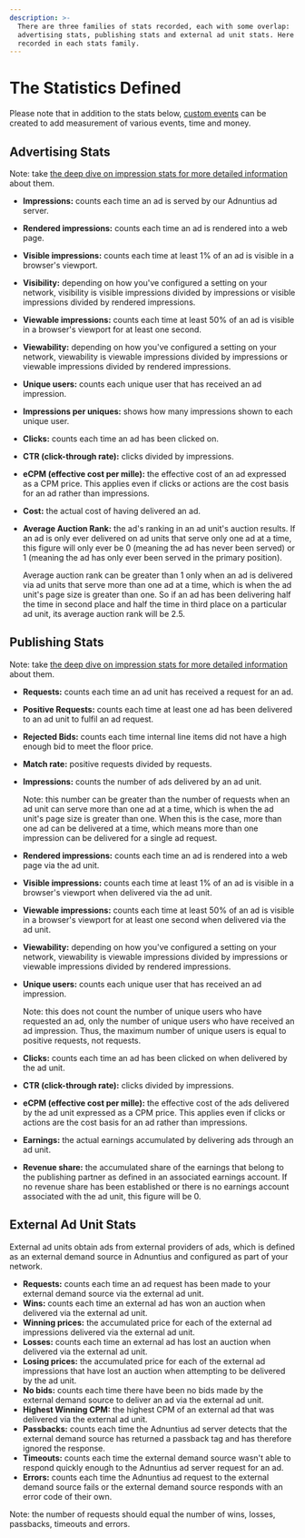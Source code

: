 ```yaml
---
description: >-
  There are three families of stats recorded, each with some overlap:
  advertising stats, publishing stats and external ad unit stats. Here's what is
  recorded in each stats family.
---
```


# The Statistics Defined

Please note that in addition to the stats below, [custom events](../admin/custom-events.md) can be created to add measurement of various events, time and money. 

## Advertising Stats

Note: take [the deep dive on impression stats for more detailed information](the-4-impression-types.md) about them.

* **Impressions:** counts each time an ad is served by our Adnuntius ad server.
* **Rendered impressions:** counts each time an ad is rendered into a web page.
* **Visible impressions:** counts each time at least 1% of an ad is visible in a browser's viewport.
* **Visibility:** depending on how you've configured a setting on your network, visibility is visible impressions divided by impressions or visible impressions divided by rendered impressions.
* **Viewable impressions:** counts each time at least 50% of an ad is visible in a browser's viewport for at least one second.
* **Viewability:** depending on how you've configured a setting on your network, viewability is viewable impressions divided by impressions or viewable impressions divided by rendered impressions.
* **Unique users:** counts each unique user that has received an ad impression.
* **Impressions per uniques:** shows how many impressions shown to each unique user. 
* **Clicks:** counts each time an ad has been clicked on.
* **CTR \(click-through rate\):** clicks divided by impressions.
* **eCPM \(effective cost per mille\):** the effective cost of an ad expressed as a CPM price. This applies even if clicks or actions are the cost basis for an ad rather than impressions.
* **Cost:** the actual cost of having delivered an ad.
* **Average Auction Rank:** the ad's ranking in an ad unit's auction results. If an ad is only ever delivered on ad units that serve only one ad at a time, this figure will only ever be 0 \(meaning the ad has never been served\) or 1 \(meaning the ad has only ever been served in the primary position\).

  Average auction rank can be greater than 1 only when an ad is delivered via ad units that serve more than one ad at a time, which is when the ad unit's page size is greater than one. So if an ad has been delivering half the time in second place and half the time in third place on a particular ad unit, its average auction rank will be 2.5.

## Publishing Stats

Note: take [the deep dive on impression stats for more detailed information]() about them.

* **Requests:** counts each time an ad unit has received a request for an ad.
* **Positive Requests:** counts each time at least one ad has been delivered to an ad unit to fulfil an ad request.
* **Rejected Bids:** counts each time internal line items did not have a high enough bid to meet the floor price.
* **Match rate:** positive requests divided by requests.
* **Impressions:** counts the number of ads delivered by an ad unit.

  Note: this number can be greater than the number of requests when an ad unit can serve more than one ad at a time, which is when the ad unit's page size is greater than one. When this is the case, more than one ad can be delivered at a time, which means more than one impression can be delivered for a single ad request.

* **Rendered impressions:** counts each time an ad is rendered into a web page via the ad unit.
* **Visible impressions:** counts each time at least 1% of an ad is visible in a browser's viewport when delivered via the ad unit.
* **Viewable impressions:** counts each time at least 50% of an ad is visible in a browser's viewport for at least one second when delivered via the ad unit.
* **Viewability:** depending on how you've configured a setting on your network, viewability is viewable impressions divided by impressions or viewable impressions divided by rendered impressions.
* **Unique users:** counts each unique user that has received an ad impression.

  Note: this does not count the number of unique users who have requested an ad, only the number of unique users who have received an ad impression. Thus, the maximum number of unique users is equal to positive requests, not requests.

* **Clicks:** counts each time an ad has been clicked on when delivered by the ad unit.
* **CTR \(click-through rate\):** clicks divided by impressions.
* **eCPM \(effective cost per mille\):** the effective cost of the ads delivered by the ad unit expressed as a CPM price. This applies even if clicks or actions are the cost basis for an ad rather than impressions.
* **Earnings:** the actual earnings accumulated by delivering ads through an ad unit.
* **Revenue share:** the accumulated share of the earnings that belong to the publishing partner as defined in an associated earnings account. If no revenue share has been established or there is no earnings account associated with the ad unit, this figure will be 0.

## External Ad Unit Stats

External ad units obtain ads from external providers of ads, which is defined as an external demand source in Adnuntius and configured as part of your network.

* **Requests:** counts each time an ad request has been made to your external demand source via the external ad unit.
* **Wins:** counts each time an external ad has won an auction when delivered via the external ad unit.
* **Winning prices:** the accumulated price for each of the external ad impressions delivered via the external ad unit.
* **Losses:** counts each time an external ad has lost an auction when delivered via the external ad unit.
* **Losing prices:** the accumulated price for each of the external ad impressions that have lost an auction when attempting to be delivered by the ad unit. 
* **No bids:** counts each time there have been no bids made by the external demand source to deliver an ad via the external ad unit.
* **Highest Winning CPM:** the highest CPM of an external ad that was delivered via the external ad unit.
* **Passbacks:** counts each time the Adnuntius ad server detects that the external demand source has returned a passback tag and has therefore ignored the response.
* **Timeouts:** counts each time the external demand source wasn't able to respond quickly enough to the Adnuntius ad server request for an ad.
* **Errors:** counts each time the Adnuntius ad request to the external demand source fails or the external demand source responds with an error code of their own.

Note: the number of requests should equal the number of wins, losses, passbacks, timeouts and errors.

